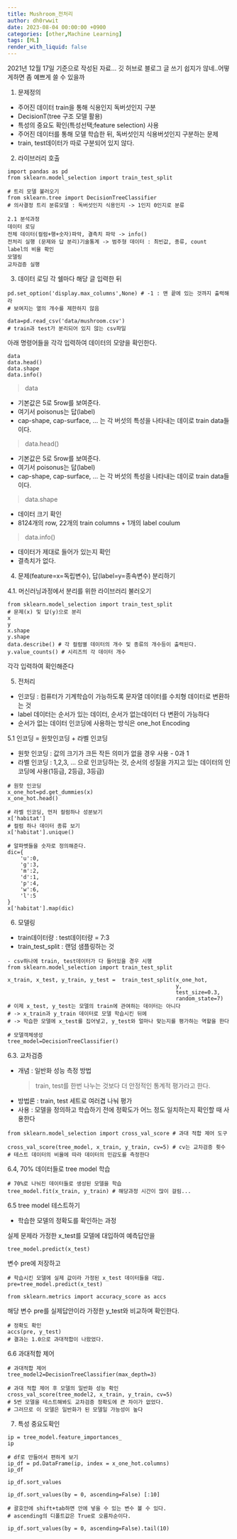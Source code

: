 ```yaml
---
title: Mushroom_전처리
author: dh0rwwit
date: 2023-08-04 00:00:00 +0900
categories: [other,Machine Learning]
tags: [ML]
render_with_liquid: false
---
```


2021년 12월 17일 기준으로 작성된 자료...
깃 허브로 블로그 글 쓰기 쉽지가 않네..어떻게하면 좀 예쁘게 쓸 수 있을까

1. 문제정의

- 주어진 데이터 train을 통해 식용인지 독버섯인지 구분
- DecisionT(tree 구조 모델 활용)
- 특성의 중요도 확인(특성선택;feature selection) 사용
- 주어진 데이터를 통해 모델 학습한 뒤, 독버섯인지 식용버섯인지 구분하는 문제
- train, test데이터가 따로 구분되어 있지 않다.

2. 라이브러리 호출

```
import pandas as pd
from sklearn.model_selection import train_test_split

# 트리 모델 불러오기 
from sklearn.tree import DecisionTreeClassifier
# 의사결정 트리 분류모델 : 독버섯인지 식용인지 -> 1인지 0인지로 분류
```


    2.1 분석과정
    데이터 로딩
    전체 데이터(컬럼+행+숫자)파악, 결측치 파악 -> info()
    전처리 실행 (문제와 답 분리)기술통계 -> 범주형 데이터 : 최빈값, 종류, count
    label의 비율 확인
    모델링
    교차검증 실행

3.  데이터 로딩
각 쉘마다 해당 글 입력한 뒤

```
pd.set_option('display.max_columns',None) # -1 : 맨 끝에 있는 것까지 출력해라
# 보여지는 열의 개수를 제한하지 않음

data=pd.read_csv('data/mushroom.csv')
# train과 test가 분리되어 있지 않는 csv파일
```

아래 명령어들을 각각 입력하여 데이터의 모양을 확인한다.

```
data
data.head()
data.shape
data.info()
```

> data
- 기본값은 5로 5row를 보여준다.
-  여기서 poisonus는 답(label)
- cap-shape, cap-surface, ... 는 각 버섯의 특성을 나타내는 데이로 train data들이다.
 
> data.head()
- 기본값은 5로 5row를 보여준다.
- 여기서 poisonus는 답(label)
- cap-shape, cap-surface, ... 는 각 버섯의 특성을 나타내는 데이로 train data들이다.
 
> data.shape
- 데이터 크기 확인
- 8124개의 row, 22개의 train columns + 1개의 label coulum
 
> data.info()
- 데이터가 제대로 들어가 있는지 확인
- 결측치가 없다.


4. 문제(feature=x=독립변수), 답(label=y=종속변수) 분리하기

4.1. 머신러닝과정에서 분리를 위한 라이브러리 불러오기

```
from sklearn.model_selection import train_test_split
# 문제(x) 및 답(y)으로 분리
x
y
x.shape
y.shape
data.describe() # 각 컬럼별 데이터의 개수 및 종류의 개수등이 출력된다.
y.value_counts() # 시리즈의 각 데이터 개수
```

각각 입력하여 확인해준다

5. 전처리
- 인코딩 : 컴퓨터가 기계학습이 가능하도록 문자열 데이터를 수치형 데이터로 변환하는 것
- label 데이터는 순서가 있는 데이터, 순서가 없는데이터 다 변환이 가능하다
- 순서가 없는 데이터 인코딩에 사용하는 방식은 one_hot Encoding
 
5.1 인코딩 = 원핫인코딩 + 라벨 인코딩
- 원핫 인코딩 : 값의 크기가 크든 작든 의미가 없을 경우 사용 - 0과 1
- 라벨 인코딩 : 1,2,3, ... 으로 인코딩하는 것, 순서의 성질을 가지고 있는 데이터의 인코딩에 사용(1등급, 2등급, 3등급)


```
# 원핫 인코딩
x_one_hot=pd.get_dummies(x)
x_one_hot.head()

# 라벨 인코딩, 먼저 컬럼하나 성분보기
x['habitat']
# 컬럼 하나 데이터 종류 보기
x['habitat'].unique()

# 알파벳들을 숫자로 정의해준다.
dic={
    'u':0,
    'g':3,
    'm':2,
    'd':1,
    'p':4,
    'w':6,
    'l':5
}
x['habitat'].map(dic)
```

6. 모델링
- train데이터량 : test데이터량 = 7:3
- train_test_split : 랜덤 샘플링하는 것

```
- csv하나에 train, test데이터가 다 들어있을 경우 시행
from sklearn.model_selection import train_test_split

x_train, x_test, y_train, y_test =  train_test_split(x_one_hot, 
                                                     y, 
                                                     test_size=0.3, 
                                                     random_state=7)
# 이제 x_test, y_test는 모델의 train에 관여하는 데이터는 아니다
# -> x_train과 y_train 데이터로 모델 학습시킨 뒤에
# -> 학습한 모델에 x_test를 집어넣고, y_test와 얼마나 맞는지를 평가하는 역할을 한다

# 모델객체생성
tree_model=DecisionTreeClassifier()
```

6.3. 교차검증
- 개념 : 일반화 성능 측정 방법
    > train, test를 한번 나누는 것보다 더 안정적인 통계적 평가라고 한다.
- 방법론 : train, test 세트로 여러겹 나눠 평가
- 사용 : 모델을 정의하고 학습하기 전에 정확도가 어느 정도 일치하는지 확인할 때 사용한다

```
from sklearn.model_selection import cross_val_score # 과대 적합 제어 도구

cross_val_score(tree_model, x_train, y_train, cv=5) # cv는 교차검증 횟수
# 테스트 데이터의 비율에 따라 데이터의 민감도를 측정한다
```

6.4, 70% 데이터들로 tree model 학습

```
# 70%로 나눠진 데이터들로 생성된 모델을 학습
tree_model.fit(x_train, y_train) # 해당과정 시간이 많이 걸림...
```

6.5 tree model 테스트하기
- 학습한 모델의 정확도를 확인하는 과정
 
실제 문제라 가정한 x_test를 모델에 대입하여 예측답안을

```
tree_model.predict(x_test)
```

변수 pre에 저장하고

```
# 학습시킨 모델에 실제 값이라 가정된 x_test 데이터들을 대입. 
pre=tree_model.predict(x_test)

from sklearn.metrics import accuracy_score as accs
```

해당 변수 pre를 실제답안이라 가정한 y_test와 비교하며 확인한다.

```
# 정확도 확인
accs(pre, y_test)
# 결과는 1.0으로 과대적합이 나왔었다.
```

6.6 과대적합 제어

```
# 과대적합 제어
tree_model2=DecisionTreeClassifier(max_depth=3)

# 과대 적합 제어 후 모델의 일반화 성능 확인
cross_val_score(tree_model2, x_train, y_train, cv=5)
# 5번 모델을 테스트해봐도 교차검증 정확도에 큰 차이가 없었다.
# 그러므로 이 모델은 일반화가 된 모델일 가능성이 높다
```

7. 특성 중요도확인

```
ip = tree_model.feature_importances_
ip

# df로 만들어서 편하게 보기
ip_df = pd.DataFrame(ip, index = x_one_hot.columns)
ip_df

ip_df.sort_values

ip_df.sort_values(by = 0, ascending=False) [:10] 

# 괄호안에 shift+tab하면 안에 넣을 수 있는 변수 볼 수 있다.
# ascending의 디폴트값은 True로 오름차순이다.

ip_df.sort_values(by = 0, ascending=False).tail(10)
```

